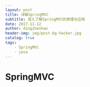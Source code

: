 ```yaml
---
layout: post
title: 详解SpringMVC
subtitle: 深入了解SpringMVC的原理与应用
date: 2017-11-12
author: dingzhenhao
header-img: img/post-bg-hacker.jpg
catalog: true
tags:
    - SpringMVC
    - java
---
```


# SpringMVC